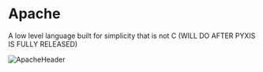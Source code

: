 # Apache
A low level language built for simplicity that is not C (WILL DO AFTER PYXIS IS FULLY RELEASED)

![ApacheHeader](https://github.com/user-attachments/assets/7d4f42f5-6bc7-472d-8236-a7aab8043049)
